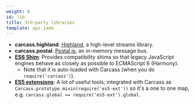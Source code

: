 ```yaml
---
weight: 0
id: lib
title: 3rd-party libraries
template: api.jade
---
```


* __carcass.highland__: [Highland](https://github.com/caolan/highland), a high-level streams library.
* __carcass.postal__: [Postal.js](https://github.com/postaljs/postal.js), an in-memory message bus.
* __[ES6 Shim](https://github.com/paulmillr/es6-shim)__: Provides compatibility shims so that legacy JavaScript engines behave as closely as possible to ECMAScript 6 (Harmony).
    - Note that it is auto-loaded with Carcass (when you do `require('carcass')`).
* __[ES5 extensions](https://github.com/medikoo/es5-ext)__: A lot of useful tools; integrated with Carcass as `Carcass.prototype.mixin(require('es5-ext'))` so it's a one to one map, e.g. `carcass.global == require('es5-ext').global`.
